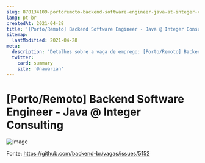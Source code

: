```yaml
---
slug: 870134109-portoremoto-backend-software-engineer-java-at-integer-consulting
lang: pt-br
createdAt: 2021-04-28
title: '[Porto/Remoto] Backend Software Engineer - Java @ Integer Consulting - Vaga de Emprego'
sitemap:
  lastModified: 2021-04-28
meta:
  description: 'Detalhes sobre a vaga de emprego: [Porto/Remoto] Backend Software Engineer - Java @ Integer Consulting'
  twitter:
    card: summary
    site: '@nawarian'
---
```


# [Porto/Remoto] Backend Software Engineer - Java @ Integer Consulting

![image](https://user-images.githubusercontent.com/76117436/116439410-6aa0ce80-a847-11eb-99b4-0bbf7a2973ee.png)

Fonte: https://github.com/backend-br/vagas/issues/5152